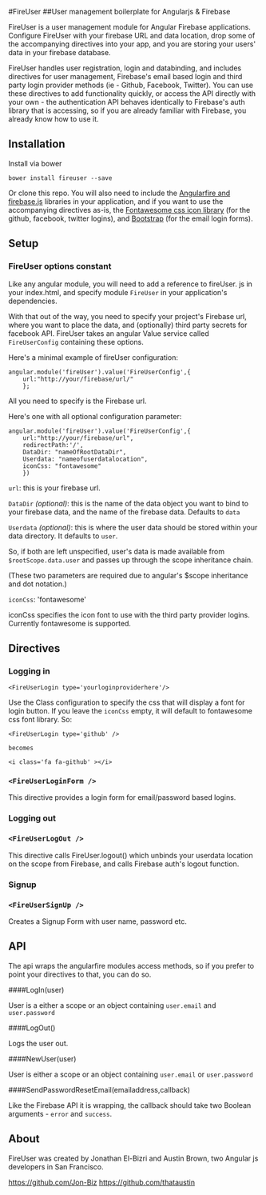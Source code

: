 #FireUser
##User management boilerplate for Angularjs & Firebase

FireUser is a user management module for Angular Firebase applications.  Configure FireUser with your firebase URL and data location, drop some of the accompanying directives into your app, and you are storing your users' data in your firebase database.

FireUser handles user registration, login and databinding, and includes directives for user management, Firebase's email based login and third party login provider methods (ie - Github, Facebook, Twitter). You can use these directives to add functionality quickly, or access the API directly with your own - the authentication API behaves identically to Firebase's auth library that is accessing, so if you are already familiar with Firebase, you already know how to use it.

## Installation
Install via bower

	bower install fireuser --save

Or clone this repo. You will also need to include the [Angularfire and firebase.js](https://www.firebase.com/quickstart/angularjs.html) libraries in your application, and if you want to use the accompanying directives as-is, the [Fontawesome css icon library](http://fontawesome.io/) (for the github, facebook, twitter logins), and [Bootstrap](http://getbootstrap.com/) (for the email login forms).

## Setup

### FireUser options constant

Like any angular module, you will need to add a reference to fireUser.
js in your index.html, and specify module ````FireUser```` in your application's dependencies.

With that out of the way, you need to specify your project's Firebase url, where you want to place the data, and (optionally) third party secrets for facebook API. FireUser takes an angular Value service called ````FireUserConfig```` containing these options. 

Here's a minimal example of fireUser configuration:
  
	angular.module('fireUser').value('FireUserConfig',{
		url:"http://your/firebase/url/"
		};

All you need to specify is the Firebase url. 

Here's one with all optional configuration parameter:

	angular.module('fireUser').value('FireUserConfig',{
		url:"http://your/firebase/url",
		redirectPath:'/',
		DataDir: "nameOfRootDataDir",	
		Userdata: "nameofuserdatalocation",
		iconCss: "fontawesome"
		})


````url````: this is your firebase url. 

````DataDir```` *(optional)*: this is the name of the data object you want to bind to your firebase data, and the name of the firebase data. Defaults to ````data````

````Userdata```` *(optional)*: this is where the user data should be stored within your data directory. It defaults to ````user````. 

So, if both are left unspecified, user's data is made available from ````$rootScope.data.user```` and passes up through the scope inheritance chain.

(These two parameters are required due to angular's $scope inheritance and dot notation.)


````iconCss````: 'fontawesome'

iconCss specifies the icon font to use with the third party provider logins. Currently fontawesome is supported.

## Directives

### Logging in

````<FireUserLogin type='yourloginproviderhere'/>```` 

Use the Class configuration to specify the css that will display a font for login button. If you leave the ````iconCss```` empty, it will default to fontawesome css font library. So:

	<FireUserLogin type='github' />

	becomes

	<i class='fa fa-github' ></i>

### ````<FireUserLoginForm />````

This directive provides a login form for email/password based logins. 

### Logging out

### `<FireUserLogOut />`

This directive calls FireUser.logout() which unbinds your userdata location on the scope from Firebase, and calls Firebase auth's logout function.

### Signup

### `<FireUserSignUp />`

Creates a Signup Form with user name, password etc.

## API

The api wraps the angularfire modules access methods, so if you prefer to point your directives to that, you can do so.


####LogIn(user)

User is a either a scope or an object containing ````user.email```` and ````user.password````

####LogOut()

Logs the user out.

####NewUser(user)

User is either a scope or an object containing ````user.email```` or ````user.password````

####SendPasswordResetEmail(emailaddress,callback)

Like the Firebase API it is wrapping, the callback should take two Boolean arguments - ````error```` and ````success````.

## About

FireUser was created by Jonathan El-Bizri and Austin Brown, two Angular js developers in San Francisco.

https://github.com/Jon-Biz
https://github.com/thataustin

